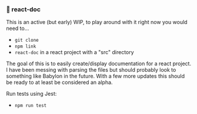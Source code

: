 ### :ledger: react-doc

This is an active (but early) WIP, to play around with it right now you would need to...

- `git clone`
- `npm link`
- `react-doc` in a react project with a "src" directory

The goal of this is to easily create/display documentation for a react project. I have been messing with parsing the files but should probably look to something like Babylon in the future. With a few more updates this should be ready to at least be considered an alpha.

Run tests using Jest:

- `npm run test`
